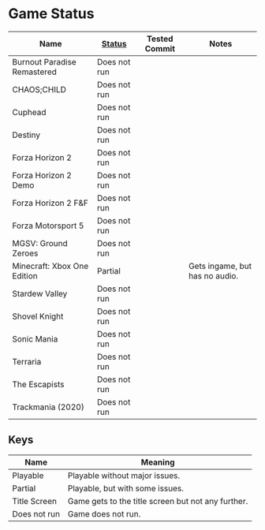 # Game Status

| Name                        | [Status](#keys) | Tested Commit | Notes                                                          |
|-----------------------------|-----------------|---------------|----------------------------------------------------------------|
| Burnout Paradise Remastered | Does not run    |               |                                                                |
| CHAOS;CHILD                 | Does not run    |               |                                                                |
| Cuphead                     | Does not run    |               |                                                                |
| Destiny                     | Does not run    |               |                                                                |
| Forza Horizon 2             | Does not run    |               |                                                                |
| Forza Horizon 2 Demo        | Does not run    |               |                                                                |
| Forza Horizon 2 F&F         | Does not run    |               |                                                                |
| Forza Motorsport 5          | Does not run    |               |                                                                |
| MGSV: Ground Zeroes         | Does not run    |               |                                                                |
| Minecraft: Xbox One Edition | Partial         |               | Gets ingame, but has no audio.                                 |
| Stardew Valley              | Does not run    |               |
| Shovel Knight               | Does not run    |               |
| Sonic Mania                 | Does not run    |               |
| Terraria                    | Does not run    |               |
| The Escapists               | Does not run    |               |
| Trackmania (2020)           | Does not run    |               |


## Keys

| Name         | Meaning                                            |
|--------------|----------------------------------------------------|
| Playable     | Playable without major issues.                     |
| Partial      | Playable, but with some issues.                    |
| Title Screen | Game gets to the title screen but not any further. |
| Does not run | Game does not run.                                 |
